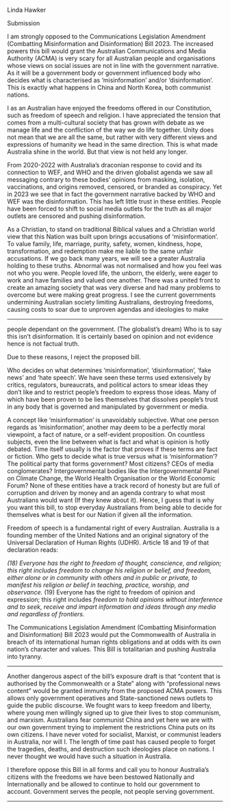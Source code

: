 Linda Hawker

Submission

I am strongly opposed to the Communications Legislation Amendment (Combatting
Misinformation and Disinformation) Bill 2023. The increased powers this bill would
grant the Australian Communications and Media Authority (ACMA) is very scary for
all Australian people and organisations whose views on social issues are not in line
with the government narrative. As it will be a government body or government
influenced body who decides what is characterised as ‘misinformation’ and/or
‘disinformation’. This is exactly what happens in China and North Korea, both
communist nations.

I as an Australian have enjoyed the freedoms offered in our Constitution, such as
freedom of speech and religion. I have appreciated the tension that comes from a
multi-cultural society that has grown with debate as we manage life and the
confliction of the way we do life together. Unity does not mean that we are all the
same, but rather with very different views and expressions of humanity we head in
the same direction. This is what made Australia shine in the world. But that view is
not held any longer.

From 2020-2022 with Australia’s draconian response to covid and its connection to
WEF, and WHO and the driven globalist agenda we saw all messaging contrary to
these bodies’ opinions from masking, isolation, vaccinations, and origins removed,
censored, or branded as conspiracy. Yet in 2023 we see that in fact the government
narrative backed by WHO and WEF was the disinformation. This has left little trust in
these entities. People have been forced to shift to social media outlets for the truth
as all major outlets are censored and pushing disinformation.

As a Christian, to stand on traditional Biblical values and a Christian world view that
this Nation was built upon brings accusations of ‘misinformation’. To value family,
life, marriage, purity, safety, women, kindness, hope, transformation, and
redemption make me liable to the same unfair accusations. If we go back many
years, we will see a greater Australia holding to these truths. Abnormal was not
normalised and how you feel was not who you were. People loved life, the unborn,
the elderly, were eager to work and have families and valued one another. There
was a united front to create an amazing society that was very diverse and had many
problems to overcome but were making great progress. I see the current
governments undermining Australian society limiting Australians, destroying
freedoms, causing costs to soar due to unproven agendas and ideologies to make


-----

people dependant on the government. (The globalist’s dream) Who is to say this
isn’t disinformation. It is certainly based on opinion and not evidence hence is not
factual truth.

Due to these reasons, I reject the proposed bill.

Who decides on what determines ‘misinformation’, ‘disinformation’, ‘fake news’ and
‘hate speech’. We have seen these terms used extensively by critics, regulators,
bureaucrats, and political actors to smear ideas they don’t like and to restrict
people’s freedom to express those ideas. Many of which have been proven to be
lies themselves that dissolves people’s trust in any body that is governed and
manipulated by government or media.

A concept like ‘misinformation’ is unavoidably subjective. What one person regards
as ‘misinformation’, another may deem to be a perfectly moral viewpoint, a fact of
nature, or a self-evident proposition. On countless subjects, even the line between
what is fact and what is opinion is hotly debated. Time itself usually is the factor that
proves if these terms are fact or fiction. Who gets to decide what is true versus what
is ‘misinformation’? The political party that forms government? Most citizens? CEOs
of media conglomerates? Intergovernmental bodies like the Intergovernmental
Panel on Climate Change, the World Health Organisation or the World Economic
Forum? None of these entities have a track record of honesty but are full of
corruption and driven by money and an agenda contrary to what most Australians
would want (If they knew about it). Hence, I guess that is why you want this bill, to
stop everyday Australians from being able to decide for themselves what is best for
our Nation if given all the information.

Freedom of speech is a fundamental right of every Australian. Australia is a
founding member of the United Nations and an original signatory of the Universal
Declaration of Human Rights (UDHR). Article 18 and 19 of that declaration reads:

_(18) Everyone has the right to freedom of thought, conscience, and religion; this_
_right includes freedom to change his religion or belief, and freedom, either alone or_
_in community with others and in public or private, to manifest his religion or belief in_
_teaching, practice, worship, and observance._
(19) Everyone has the right to freedom of opinion and expression; this right includes
_freedom to hold opinions without interference and to seek, receive and impart_
_information and ideas through any media and regardless of frontiers._

The Communications Legislation Amendment (Combatting Misinformation and
Disinformation) Bill 2023 would put the Commonwealth of Australia in breach of its
international human rights obligations and at odds with its own nation’s character
and values. This Bill is totalitarian and pushing Australia into tyranny.


-----

Another dangerous aspect of the bill’s exposure draft is that “content that is
authorised by the Commonwealth or a State” along with “professional news
content” would be granted immunity from the proposed ACMA powers. This allows
only government operatives and State-sanctioned news outlets to guide the public
discourse. We fought wars to keep freedom and liberty, where young men willingly
signed up to give their lives to stop communism, and marxism. Australians fear
communist China and yet here we are with our own government trying to
implement the restrictions China puts on its own citizens. I have never voted for
socialist, Marxist, or communist leaders in Australia, nor will I. The length of time
past has caused people to forget the tragedies, deaths, and destruction such
ideologies place on nations. I never thought we would have such a situation in
Australia.

I therefore oppose this Bill in all forms and call you to honour Australia’s citizens
with the freedoms we have been bestowed Nationally and Internationally and be
allowed to continue to hold our government to account. Government serves the
people, not people serving government.


-----

